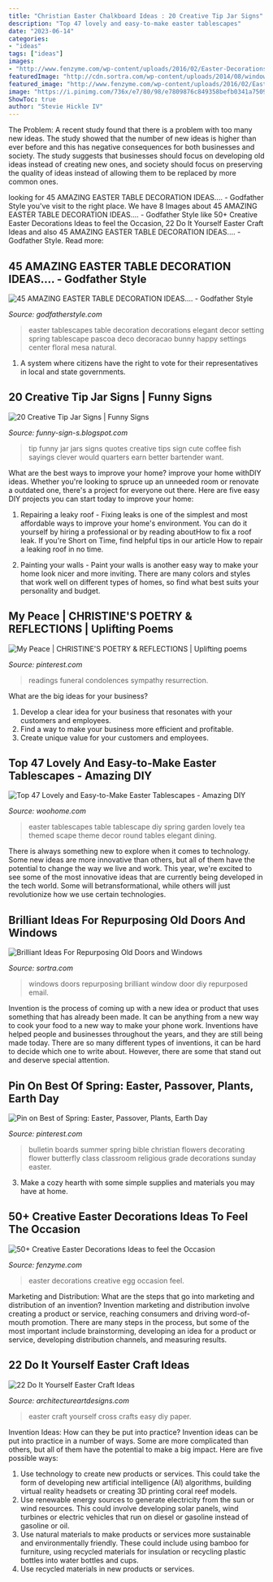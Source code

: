 ```yaml
---
title: "Christian Easter Chalkboard Ideas : 20 Creative Tip Jar Signs"
description: "Top 47 lovely and easy-to-make easter tablescapes"
date: "2023-06-14"
categories:
- "ideas"
tags: ["ideas"]
images:
- "http://www.fenzyme.com/wp-content/uploads/2016/02/Easter-Decorations-Ideas-17.jpg"
featuredImage: "http://cdn.sortra.com/wp-content/uploads/2014/08/window-door20.jpg"
featured_image: "http://www.fenzyme.com/wp-content/uploads/2016/02/Easter-Decorations-Ideas-17.jpg"
image: "https://i.pinimg.com/736x/e7/80/98/e7809876c849358befb0341a7509df06.jpg"
ShowToc: true
author: "Stevie Hickle IV"
---
```



The Problem:
A recent study found that there is a problem with too many new ideas. The study showed that the number of new ideas is higher than ever before and this has negative consequences for both businesses and society. The study suggests that businesses should focus on developing old ideas instead of creating new ones, and society should focus on preserving the quality of ideas instead of allowing them to be replaced by more common ones.

	

		
looking for 45 AMAZING EASTER TABLE DECORATION IDEAS.... - Godfather Style you've visit to the right place. We have 8 Images about 45 AMAZING EASTER TABLE DECORATION IDEAS.... - Godfather Style like 50+ Creative Easter Decorations Ideas to feel the Occasion, 22 Do It Yourself Easter Craft Ideas and also 45 AMAZING EASTER TABLE DECORATION IDEAS.... - Godfather Style. Read more:
		
    
## 45 AMAZING EASTER TABLE DECORATION IDEAS.... - Godfather Style

<img loading=lazy src="http://godfatherstyle.com/wp-content/uploads/2016/02/Tablescapes-for-Easter-25.j.jpeg" onerror="this.onerror=null;this.src='https://tse3.mm.bing.net/th?id=OIP.WpaNbEMuZ4jXbLy5Vlw3hAHaK3&amp;pid=15.1';" alt="45 AMAZING EASTER TABLE DECORATION IDEAS.... - Godfather Style">

_Source: godfatherstyle.com_

>easter tablescapes table decoration decorations elegant decor setting spring tablescape pascoa deco decoracao bunny happy settings center floral mesa natural. 

	

1. A system where citizens have the right to vote for their representatives in local and state governments.

    
## 20 Creative Tip Jar Signs | Funny Signs

<img loading=lazy src="http://2.bp.blogspot.com/-yv4QuNCmOnQ/TvHSlA8BTJI/AAAAAAAACpk/FCEPeIB8_yU/s640/funny+tip+jars+019.jpg" onerror="this.onerror=null;this.src='https://tse1.mm.bing.net/th?id=OIP.aFvyP-6FaN3re48mvTC34QAAAA&amp;pid=15.1';" alt="20 Creative Tip Jar Signs | Funny Signs">

_Source: funny-sign-s.blogspot.com_

>tip funny jar jars signs quotes creative tips sign cute coffee fish sayings clever would quarters earn better bartender want. 

	

What are the best ways to improve your home?
improve your home withDIY ideas. Whether you're looking to spruce up an unneeded room or renovate a outdated one, there's a project for everyone out there. Here are five easy DIY projects you can start today to improve your home: 
1. Repairing a leaky roof - Fixing leaks is one of the simplest and most affordable ways to improve your home's environment. You can do it yourself by hiring a professional or by reading aboutHow to fix a roof leak. If you're Short on Time, find helpful tips in our article How to repair a leaking roof in no time. 

2. Painting your walls - Paint your walls is another easy way to make your home look nicer and more inviting. There are many colors and styles that work well on different types of homes, so find what best suits your personality and budget.

    
## My Peace | CHRISTINE&#039;S POETRY &amp; REFLECTIONS | Uplifting Poems

<img loading=lazy src="https://i.pinimg.com/736x/78/07/1e/78071eda18a7689fbc2e0e442bc16363.jpg" onerror="this.onerror=null;this.src='https://tse3.mm.bing.net/th?id=OIP.eh-OSxP8XisX_7EozEy5HwAAAA&amp;pid=15.1';" alt="My Peace | CHRISTINE&#039;S POETRY &amp; REFLECTIONS | Uplifting poems">

_Source: pinterest.com_

>readings funeral condolences sympathy resurrection. 

	

What are the big ideas for your business?
1. Develop a clear idea for your business that resonates with your customers and employees.
2. Find a way to make your business more efficient and profitable.
3. Create unique value for your customers and employees.

    
## Top 47 Lovely And Easy-to-Make Easter Tablescapes - Amazing DIY

<img loading=lazy src="http://www.woohome.com/wp-content/uploads/2016/02/tablescapes-for-easter-33.jpg" onerror="this.onerror=null;this.src='https://tse2.mm.bing.net/th?id=OIP.xMNb7pJt5-F-wc95ja9_AAHaJ4&amp;pid=15.1';" alt="Top 47 Lovely and Easy-to-Make Easter Tablescapes - Amazing DIY">

_Source: woohome.com_

>easter tablescapes table tablescape diy spring garden lovely tea themed scape theme decor round tables elegant dining. 

	

There is always something new to explore when it comes to technology. Some new ideas are more innovative than others, but all of them have the potential to change the way we live and work. This year, we're excited to see some of the most innovative ideas that are currently being developed in the tech world. Some will betransformational, while others will just revolutionize how we use certain technologies.

    
## Brilliant Ideas For Repurposing Old Doors And Windows

<img loading=lazy src="http://cdn.sortra.com/wp-content/uploads/2014/08/window-door20.jpg" onerror="this.onerror=null;this.src='https://tse1.mm.bing.net/th?id=OIP.10DlvW_o8Jt90i8ukIZJtAHaOv&amp;pid=15.1';" alt="Brilliant Ideas For Repurposing Old Doors and Windows">

_Source: sortra.com_

>windows doors repurposing brilliant window door diy repurposed email. 

	

Invention is the process of coming up with a new idea or product that uses something that has already been made. It can be anything from a new way to cook your food to a new way to make your phone work. Inventions have helped people and businesses throughout the years, and they are still being made today. There are so many different types of inventions, it can be hard to decide which one to write about. However, there are some that stand out and deserve special attention.

    
## Pin On Best Of Spring: Easter, Passover, Plants, Earth Day

<img loading=lazy src="https://i.pinimg.com/736x/e7/80/98/e7809876c849358befb0341a7509df06.jpg" onerror="this.onerror=null;this.src='https://tse2.mm.bing.net/th?id=OIP.tdwCzRXq8LZUuTMQfPuZyAHaJ3&amp;pid=15.1';" alt="Pin on Best of Spring: Easter, Passover, Plants, Earth Day">

_Source: pinterest.com_

>bulletin boards summer spring bible christian flowers decorating flower butterfly class classroom religious grade decorations sunday easter. 

	

3. Make a cozy hearth with some simple supplies and materials you may have at home.

    
## 50+ Creative Easter Decorations Ideas To Feel The Occasion

<img loading=lazy src="http://www.fenzyme.com/wp-content/uploads/2016/02/Easter-Decorations-Ideas-17.jpg" onerror="this.onerror=null;this.src='https://tse2.mm.bing.net/th?id=OIP.WgIXEHp9yTs2rijec7k9yAHaLK&amp;pid=15.1';" alt="50+ Creative Easter Decorations Ideas to feel the Occasion">

_Source: fenzyme.com_

>easter decorations creative egg occasion feel. 

	

Marketing and Distribution: What are the steps that go into marketing and distribution of an invention?
Invention marketing and distribution involve creating a product or service, reaching consumers and driving word-of-mouth promotion. There are many steps in the process, but some of the most important include brainstorming, developing an idea for a product or service, developing distribution channels, and measuring results.

    
## 22 Do It Yourself Easter Craft Ideas

<img loading=lazy src="https://www.architectureartdesigns.com/wp-content/uploads/2013/03/the-Easy-Easter-DIY-Crafts-Contact-paper-cross.jpg" onerror="this.onerror=null;this.src='https://tse2.mm.bing.net/th?id=OIP.dsdT4upNGmNo_kQxjdz7zgHaKw&amp;pid=15.1';" alt="22 Do It Yourself Easter Craft Ideas">

_Source: architectureartdesigns.com_

>easter craft yourself cross crafts easy diy paper. 

	

Invention Ideas: How can they be put into practice?
Invention ideas can be put into practice in a number of ways. Some are more complicated than others, but all of them have the potential to make a big impact. Here are five possible ways: 
1. Use technology to create new products or services. This could take the form of developing new artificial intelligence (AI) algorithms, building virtual reality headsets or creating 3D printing coral reef models.
2. Use renewable energy sources to generate electricity from the sun or wind resources. This could involve developing solar panels, wind turbines or electric vehicles that run on diesel or gasoline instead of gasoline or oil. 
3. Use natural materials to make products or services more sustainable and environmentally friendly. These could include using bamboo for furniture, using recycled materials for insulation or recycling plastic bottles into water bottles and cups. 
4. Use recycled materials in new products or services.

